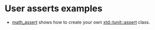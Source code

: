 # User asserts examples

* [math_assert](math_assert/README.md) shows how to create your own [xtd::tunit::assert](https://codedocs.xyz/gammasoft71/xtd/classxtd_1_1tunit_1_1assert.html) class.
